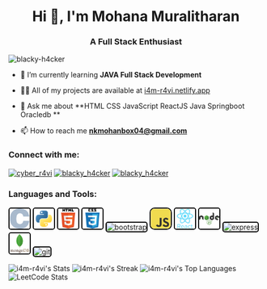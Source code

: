 <h1 align="center">Hi 👋, I'm Mohana Muralitharan</h1>
<h3 align="center">A Full Stack Enthusiast</h3>

<p align="left"> <img src="https://komarev.com/ghpvc/?username=blacky-h4cker&label=Profile%20views&color=0e75b6&style=flat" alt="blacky-h4cker" /> </p>

- 🌱 I’m currently learning **JAVA Full Stack Development**

- 👨‍💻 All of my projects are available at [i4m-r4vi.netlify.app](https://i4m-r4vi.netlify.app)

- 💬 Ask me about **HTML CSS JavaScript ReactJS Java Springboot Oracledb **

- 📫 How to reach me **nkmohanbox04@gmail.com**

<h3 align="left">Connect with me:</h3>
<p align="left" >
<a href="" target="blank"><img align="center" src="https://raw.githubusercontent.com/rahuldkjain/github-profile-readme-generator/master/src/images/icons/Social/twitter.svg" alt="cyber_r4vi" height="30" width="40" /></a>
<a href="https://instagram.com/blacky_h4cker" target="blank"><img align="center" src="https://raw.githubusercontent.com/rahuldkjain/github-profile-readme-generator/master/src/images/icons/Social/instagram.svg" alt="blacky_h4cker" height="30" width="40" /></a>
<a href="https://medium.com/@nmohanamurali2005" target="blank"><img align="center" src="https://raw.githubusercontent.com/rahuldkjain/github-profile-readme-generator/master/src/images/icons/Social/medium.svg" alt="blacky_h4cker" height="30" width="40" /></a>
</p>

<h3 align="left">Languages and Tools:</h3>
<p align="left"> 
<img src="https://raw.githubusercontent.com/devicons/devicon/master/icons/c/c-original.svg" alt="c" width="40" height="40" style="border: 2px solid #000; border-radius: 5px;"/>
<img src="https://raw.githubusercontent.com/devicons/devicon/master/icons/python/python-original.svg" alt="python" width="40" height="40" style="border: 2px solid #000; border-radius: 5px;"/>
<img src="https://raw.githubusercontent.com/devicons/devicon/master/icons/html5/html5-original-wordmark.svg" alt="html5" width="40" height="40" style="border: 2px solid #000; border-radius: 5px;"/>
<img src="https://raw.githubusercontent.com/devicons/devicon/master/icons/css3/css3-original-wordmark.svg" alt="css3" width="40" height="40" style="border: 2px solid #000; border-radius: 5px;"/>
<img src="https://img.icons8.com/?size=100&id=g9mmSxx3SwAI&format=png&color=000000" alt="bootstrap" width="40" height="40" style="border: 2px solid #000; border-radius: 5px;"/>
<img src="https://raw.githubusercontent.com/devicons/devicon/master/icons/javascript/javascript-original.svg" alt="javascript" width="40" height="40" style="border: 2px solid #000; border-radius: 10px;"/>
<img src="https://raw.githubusercontent.com/devicons/devicon/master/icons/react/react-original-wordmark.svg" alt="react" width="40" height="40" style="border: 2px solid #000; border-radius: 5px;"/>
<img src="https://raw.githubusercontent.com/devicons/devicon/master/icons/nodejs/nodejs-original-wordmark.svg" alt="nodejs" width="40" height="40" style="border: 2px solid #000; border-radius: 5px; background-color:white;"/>
<img src="https://adware-technologies.s3.amazonaws.com/uploads/technology/thumbnail/20/express-js.png" alt="express" width="40" height="40" style="border: 2px solid #000; border-radius: 5px;"/>
<img src="https://raw.githubusercontent.com/devicons/devicon/master/icons/mongodb/mongodb-original-wordmark.svg" alt="mongodb" width="40" height="40" style="border: 2px solid #000; border-radius: 5px;"/>
<img src="https://www.vectorlogo.zone/logos/git-scm/git-scm-icon.svg" alt="git" width="40" height="40" style="border: 2px solid #000; border-radius: 5px;"/>

</p>

![i4m-r4vi's Stats](https://github-readme-stats.vercel.app/api?username=i4m-r4vi&theme=dark&show_icons=true&hide_border=true&count_private=true)
![i4m-r4vi's Streak](https://github-readme-streak-stats.herokuapp.com/?user=i4m-r4vi&theme=dark&hide_border=true)
![i4m-r4vi's Top Languages](https://github-readme-stats.vercel.app/api/top-langs/?username=i4m-r4vi&theme=dark&show_icons=true&hide_border=true&layout=compact)
![LeetCode Stats](https://leetcode.card.workers.dev/cyber_r4vi?theme=dark&font=baloo&extension=null)
